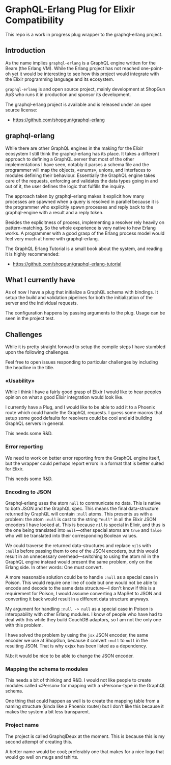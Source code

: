# GraphQL-Erlang Plug for Elixir Compatibility

This repo is a work in progress plug wrapper to the graphql-erlang
project.


## Introduction

As the name implies `graphql-erlang` is a GraphQL engine written for
the Beam (the Erlang VM). While the Erlang project has not reached
one-point-oh yet it would be interesting to see how this project would
integrate with the Elixir programming language and its ecosystem.

`graphql-erlang` is and open source project, mainly development at
ShopGun ApS who runs it in production and sponsor its development.

The graphql-erlang project is available and is released under an open
source license:

  - https://github.com/shopgun/graphql-erlang


## graphql-erlang

While there are other GraphQL engines in the making for the Elixir
ecosystem I still think the graphql-erlang has its place. It takes a
different approach to defining a GraphQL server that most of the other
implementations I have seen, notably it parses a schema file and the
programmer will map the objects, «enums», unions, and interfaces to
modules defining their behaviour. Essentially the GraphQL engine takes
care of the requests, enforcing and validates the data types going in
and out of it, the user defines the logic that fulfills the inquiry.

The approach taken by graphql-erlang makes it explicit how many
processes are spawned when a query is resolved in parallel because it
is the programmer who explicitly spawn processes and reply back to the
graphql-engine with a result and a reply token.

Besides the explicitness of process, implementing a resolver rely
heavily on pattern-matching. So the whole experience is very native to
how Erlang works. A programmer with a good grasp of the Erlang process
model would feel very much at home with graphql-erlang.

The GraphQL Erlang Tutorial is a small book about the system, and
reading it is highly recommended:

  - https://github.com/shopgun/graphql-erlang-tutorial


## What I currently have

As of now I have a plug that initialize a GraphQL schema with
bindings. It setup the build and validation pipelines for both the
initialization of the server and the individual requests.

The configuration happens by passing arguments to the plug. Usage can
be seen in the project test.


## Challenges

While it is pretty straight forward to setup the compile steps I have
stumbled upon the following challenges.

Feel free to open issues responding to particular challenges by
including the headline in the title.


### «Usability»

While I think I have a fairly good grasp of Elixir I would like to
hear peoples opinion on what a good Elixir integration would look
like.

I currently have a Plug, and I would like to be able to add it to a
Phoenix route which could handle the GraphQL requests. I guess some
macros that setup some good defaults for resolvers could be cool and
aid building GraphQL servers in general.

This needs some R&D.


### Error reporting

We need to work on better error reporting from the GraphQL engine
itself, but the wrapper could perhaps report errors in a format that
is better suited for Elixir.

This needs some R&D.


### Encoding to JSON

Graphql-erlang uses the atom `null` to communicate no data. This is
native to both JSON and the GraphQL spec. This means the final
data-structure returned by GraphQL will contain `:null` atoms. This
presents us with a problem: the atom `:null` is cast to the string
`"null"` in all the Elixir JSON encoders I have looked at. This is
because `nil` is special in Elixir, and thus is the one being
translated into `null`—other special atoms are `true` and `false` who
will be translated into their corresponding Boolean values.

We could traverse the returned data-structures and replace `nil`s with
`:null`s before passing them to one of the JSON encoders, but this
would result in an unnecessary overhead—switching to using the atom
nil in the GraphQL engine instead would present the same problem, only
on the Erlang side. In other words: One must convert.

A more reasonable solution could be to handle `:null` as a special
case in Poison. This would require one line of code but one would not
be able to encode and decode to the same data structure—I don't know
if this is a requirement for Poison, I would assume converting a
MapSet to JSON and converting it back would result in a different data
structure anyways.

My argument for handling `:null -> null` as a special case in Poison
is interopability with other Erlang modules. I know of people who have
had to deal with this while they build CouchDB adaptors, so I am not
the only one with this problem.

I have solved the problem by using the `jsx` JSON encoder, the same
encoder we use at ShopGun, because it convert `:null` to `null` in the
resulting JSON. That is why exjsx has been listed as a dependency.

N.b: it would be nice to be able to change the JSON encoder.


### Mapping the schema to modules

This needs a bit of thinking and R&D. I would not like people to
create modules called «:Person» for mapping with a «Person»-type in
the GraphQL schema.

One thing that could happen as well is to create the mapping table
from a naming structure (kinda like a Phoenix router) but I don't like
this because it makes the system a bit less transparent.


### Project name

The project is called GraphqlDeux at the moment. This is because this
is my second attempt of creating this.

A better name would be cool; preferably one that makes for a nice
logo that would go well on mugs and tshirts.
